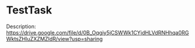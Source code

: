 # TestTask
Description: https://drive.google.com/file/d/0B_Oqgiy5jCSWWk1CYjdHLVdRNHhqa0RGWktsZHluZXZMZldR/view?usp=sharing
